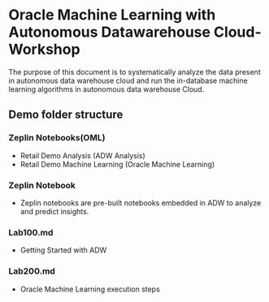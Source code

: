 # Oracle Machine Learning with Autonomous Datawarehouse Cloud- Workshop


The purpose of this document is to systematically analyze the data present in autonomous data warehouse cloud and run the in-database machine learning algorithms in autonomous data warehouse Cloud.


## Demo folder structure

### Zeplin Notebooks(OML)
- Retail Demo Analysis (ADW Analysis)
- Retail Demo Machine Learning (Oracle Machine Learning)

### Zeplin Notebook
- Zeplin notebooks are pre-built notebooks embedded in ADW to analyze and predict insights.

### Lab100.md
- Getting Started with ADW

### Lab200.md
- Oracle Machine Learning execution steps
